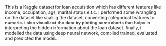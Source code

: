 This is a Kaggle dataset for loan acquisition which has different features like income, occupation, age, marital status e.t.c. i performed some wrangling on the dataset like scaling the dataset, converting categorical features to numeric. i also visualized the data by plotting some charts that helps in interpreting the hidden information about the loan dataset. finally, i modelled the data using deep neural network, compiled trained, evaluated and predicted the model...